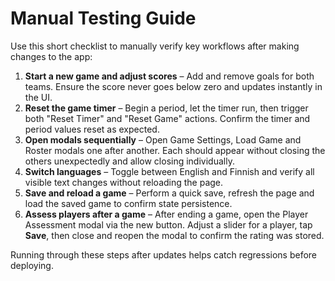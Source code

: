# Manual Testing Guide

Use this short checklist to manually verify key workflows after making changes to the app:

1. **Start a new game and adjust scores** – Add and remove goals for both teams. Ensure the score never goes below zero and updates instantly in the UI.
2. **Reset the game timer** – Begin a period, let the timer run, then trigger both "Reset Timer" and "Reset Game" actions. Confirm the timer and period values reset as expected.
3. **Open modals sequentially** – Open Game Settings, Load Game and Roster modals one after another. Each should appear without closing the others unexpectedly and allow closing individually.
4. **Switch languages** – Toggle between English and Finnish and verify all visible text changes without reloading the page.
5. **Save and reload a game** – Perform a quick save, refresh the page and load the saved game to confirm state persistence.
6. **Assess players after a game** – After ending a game, open the Player Assessment modal via the new button. Adjust a slider for a player, tap **Save**, then close and reopen the modal to confirm the rating was stored.

Running through these steps after updates helps catch regressions before deploying.
